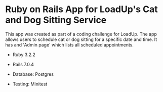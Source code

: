 # Ruby on Rails App for LoadUp's Cat and Dog Sitting Service

This app was created as part of a coding challenge for LoadUp. The app allows users to schedule cat or dog sitting for a specific date and time. It has and 'Admin page' which lists all scheduled appointments.

- Ruby 3.2.2

- Rails 7.0.4

- Database: Postgres

- Testing: Minitest
